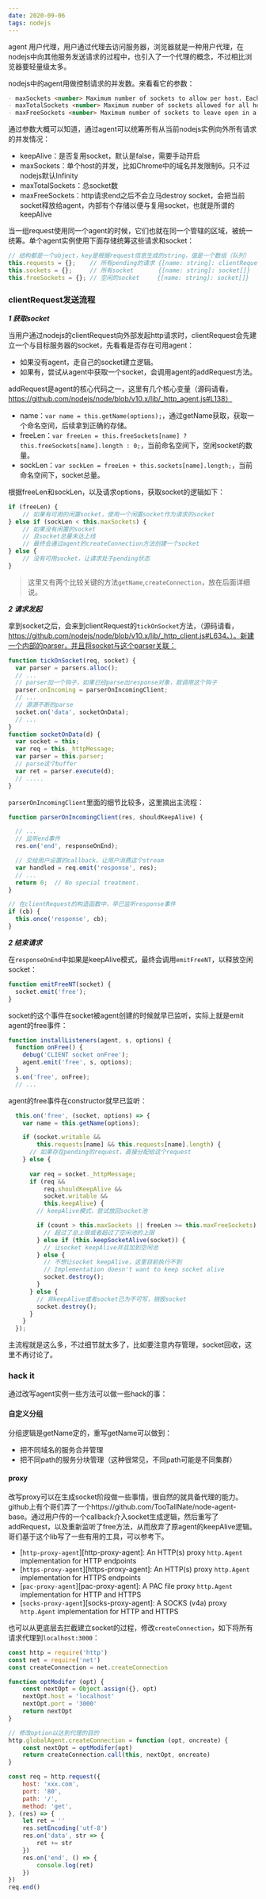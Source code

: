 ```yaml
---
date: 2020-09-06
tags: nodejs
---
```


agent 用户代理，用户通过代理去访问服务器，浏览器就是一种用户代理，在nodejs中向其他服务发送请求的过程中，也引入了一个代理的概念，不过相比浏览器要轻量级太多。

nodejs中的agent用做控制请求的并发数。来看看它的参数：

```md
- maxSockets <number> Maximum number of sockets to allow per host. Each request will use a new socket until the maximum is reached. Default: Infinity.
- maxTotalSockets <number> Maximum number of sockets allowed for all hosts in total. Each request will use a new socket until the maximum is reached. Default: Infinity.
- maxFreeSockets <number> Maximum number of sockets to leave open in a free state. Only relevant if keepAlive is set to true. Default: 256.
```

通过参数大概可以知道，通过agent可以统筹所有从当前nodejs实例向外所有请求的并发情况：

- keepAlive：是否复用socket，默认是false，需要手动开启
- maxSockets：单个host的并发，比如Chrome中的域名并发限制6。只不过nodejs默认Infinity
- maxTotalSockets：总socket数
- maxFreeSockets：http请求end之后不会立马destroy socket，会把当前socket释放给agent，内部有个存储以便与复用socket，也就是所谓的keepAlive

当一组request使用同一个agent的时候，它们也就在同一个管辖的区域，被统一统筹。单个agent实例使用下面存储统筹这些请求和socket：

```js
// 结构都是一个object，key是根据request信息生成的string，值是一个数组（队列）
this.requests = {};    // 所有pending的请求 {[name: string]: clientRequest[]}
this.sockets = {};     // 所有socket       {[name: string]: socket[]}
this.freeSockets = {}; // 空闲的socket     {[name: string]: socket[]}
```

### clientRequest发送流程

***1 获取socket***

当用户通过nodejs的clientRequest向外部发起http请求时，clientRequest会先建立一个与目标服务器的socket，先看看是否存在可用agent：

- 如果没有agent，走自己的socket建立逻辑。
- 如果有，尝试从agent中获取一个socket，会调用agent的addRequest方法。

addRequest是agent的核心代码之一，这里有几个核心变量（源码请看，https://github.com/nodejs/node/blob/v10.x/lib/_http_agent.js#L138）

- name：`var name = this.getName(options);`，通过getName获取，获取一个命名空间，后续拿到正确的存储。
- freeLen：`var freeLen = this.freeSockets[name] ? this.freeSockets[name].length : 0;`，当前命名空间下，空闲socket的数量。
- sockLen：`var sockLen = freeLen + this.sockets[name].length;`，当前命名空间下，socket总量。

根据freeLen和sockLen，以及请求options，获取socket的逻辑如下：

```js
if (freeLen) {
    // 如果有可用的闲置socket，使用一个闲置socket作为请求的socket
} else if (sockLen < this.maxSockets) {
    // 如果没有闲置的socket
    // 且socket总量未达上线
    // 最终会通过agent的createConnection方法创建一个socket
} else {
    // 没有可用socket，让请求处于pending状态
}
```

> 这里又有两个比较关键的方法`getName`,`createConnection`，放在后面详细说。

***2 请求发起***

拿到socket之后，会来到clientRequest的`tickOnSocket`方法，（源码请看，https://github.com/nodejs/node/blob/v10.x/lib/_http_client.js#L634。）。新建一个内部的parser，并且将socket与这个parser关联：

```js
function tickOnSocket(req, socket) {
  var parser = parsers.alloc();
  // ...
  // parser加一个钩子，如果已经parse出response对象，就调用这个钩子
  parser.onIncoming = parserOnIncomingClient;
  // ...
  // 源源不断的parse
  socket.on('data', socketOnData);
  // ...
}
function socketOnData(d) {
  var socket = this;
  var req = this._httpMessage;
  var parser = this.parser;
  // parse这个buffer
  var ret = parser.execute(d);
  // .....
}
```

`parserOnIncomingClient`里面的细节比较多，这里摘出主流程：

```js
function parserOnIncomingClient(res, shouldKeepAlive) {

  // ...
  // 监听end事件
  res.on('end', responseOnEnd);

  // 交给用户设置的callback，让用户消费这个stream
  var handled = req.emit('response', res);
  // ...
  return 0;  // No special treatment.
}

// 在clientRequest的构造函数中，早已监听response事件
if (cb) {
  this.once('response', cb);
}
```

***2 结束请求***

在`responseOnEnd`中如果是keepAlive模式，最终会调用`emitFreeNT`，以释放空闲socket：

```js
function emitFreeNT(socket) {
  socket.emit('free');
}
```

socket的这个事件在socket被agent创建的时候就早已监听，实际上就是emit agent的free事件：

```js
function installListeners(agent, s, options) {
  function onFree() {
    debug('CLIENT socket onFree');
    agent.emit('free', s, options);
  }
  s.on('free', onFree);
  // ...
```

agent的free事件在constructor就早已监听：

```js
  this.on('free', (socket, options) => {
    var name = this.getName(options);

    if (socket.writable &&
        this.requests[name] && this.requests[name].length) {
      // 如果存在pending的request，直接分配给这个request
    } else {
      
      var req = socket._httpMessage;
      if (req &&
          req.shouldKeepAlive &&
          socket.writable &&
          this.keepAlive) {
        // keepAlive模式，尝试放回socket池

        if (count > this.maxSockets || freeLen >= this.maxFreeSockets) {
          // 超过了总上限或者超过了空闲池的上限
        } else if (this.keepSocketAlive(socket)) {
          // 让socket keepAlive并且加到空闲池
        } else {
          // 不想让socket keepAlive，这里目前执行不到
          // Implementation doesn't want to keep socket alive
          socket.destroy();
        }
      } else {
        // 非keepAlive或者socket已为不可写，销毁socket
        socket.destroy();
      }
    }
  });
```

主流程就是这么多，不过细节就太多了，比如要注意内存管理，socket回收，这里不再讨论了。

### hack it

通过改写agent实例一些方法可以做一些hack的事：

#### 自定义分组

分组逻辑是getName定的，重写getName可以做到：

- 把不同域名的服务合并管理
- 把不同path的服务分块管理（这种很常见，不同path可能是不同集群）

#### proxy

改写proxy可以在生成socket阶段做一些事情，很自然的就具备代理的能力。github上有个哥们弄了一个https://github.com/TooTallNate/node-agent-base。通过用户传的一个callback介入socket生成逻辑，然后重写了addRequest，以及重新监听了free方法，从而放弃了原agent的keepAlive逻辑。哥们基于这个lib写了一些有用的工具，可以参考下。

 * [`http-proxy-agent`][http-proxy-agent]: An HTTP(s) proxy `http.Agent` implementation for HTTP endpoints
 * [`https-proxy-agent`][https-proxy-agent]: An HTTP(s) proxy `http.Agent` implementation for HTTPS endpoints
 * [`pac-proxy-agent`][pac-proxy-agent]: A PAC file proxy `http.Agent` implementation for HTTP and HTTPS
 * [`socks-proxy-agent`][socks-proxy-agent]: A SOCKS (v4a) proxy `http.Agent` implementation for HTTP and HTTPS

也可以从更底层去拦截建立socket的过程，修改`createConnection`，如下将所有请求代理到`localhost:3000`：

```js
const http = require('http')
const net = require('net')
const createConnection = net.createConnection

function optModifer (opt) {
    const nextOpt = Object.assign({}, opt)
    nextOpt.host = 'localhost'
    nextOpt.port = '3000'
    return nextOpt
}

// 修改option以达到代理的目的
http.globalAgent.createConnection = function (opt, oncreate) {
    const nextOpt = optModifer(opt)
    return createConnection.call(this, nextOpt, oncreate)
}

const req = http.request({
    host: 'xxx.com',
    port: '80',
    path: '/',
    method: 'get',
}, (res) => {
    let ret = ''
    res.setEncoding('utf-8')
    res.on('data', str => {
        ret += str
    })
    res.on('end', () => {
        console.log(ret)
    })
})
req.end()
```